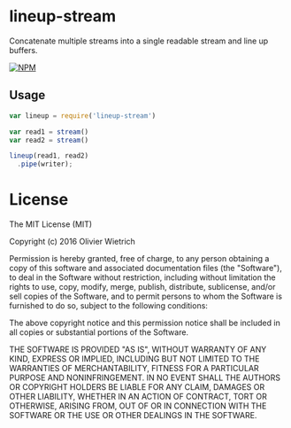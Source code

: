 # lineup-stream

Concatenate multiple streams into a single readable stream and line up buffers.

[![NPM](https://nodei.co/npm/lineup-stream.png)](https://nodei.co/npm/lineup-stream/)

## Usage

```js
var lineup = require('lineup-stream')

var read1 = stream()
var read2 = stream()

lineup(read1, read2)
  .pipe(writer);
```

# License

The MIT License (MIT)

Copyright (c) 2016 Olivier Wietrich

Permission is hereby granted, free of charge, to any person obtaining a copy
of this software and associated documentation files (the "Software"), to deal
in the Software without restriction, including without limitation the rights
to use, copy, modify, merge, publish, distribute, sublicense, and/or sell
copies of the Software, and to permit persons to whom the Software is
furnished to do so, subject to the following conditions:

The above copyright notice and this permission notice shall be included in all
copies or substantial portions of the Software.

THE SOFTWARE IS PROVIDED "AS IS", WITHOUT WARRANTY OF ANY KIND, EXPRESS OR
IMPLIED, INCLUDING BUT NOT LIMITED TO THE WARRANTIES OF MERCHANTABILITY,
FITNESS FOR A PARTICULAR PURPOSE AND NONINFRINGEMENT. IN NO EVENT SHALL THE
AUTHORS OR COPYRIGHT HOLDERS BE LIABLE FOR ANY CLAIM, DAMAGES OR OTHER
LIABILITY, WHETHER IN AN ACTION OF CONTRACT, TORT OR OTHERWISE, ARISING FROM,
OUT OF OR IN CONNECTION WITH THE SOFTWARE OR THE USE OR OTHER DEALINGS IN THE
SOFTWARE.
